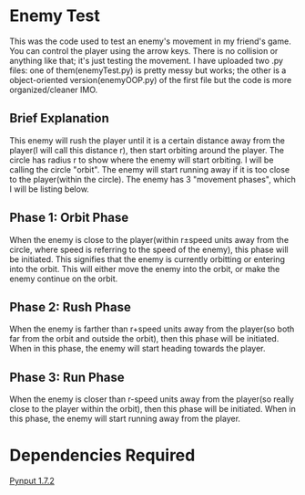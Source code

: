 # Enemy Test
This was the code used to test an enemy's movement in my friend's game. You can control the player using the arrow keys. There is no collision or anything like that; it's just testing the movement. I have uploaded two .py files: one of them(enemyTest.py) is pretty messy but works; the other is a object-oriented version(enemyOOP.py) of the first file but the code is more organized/cleaner IMO.
## Brief Explanation
This enemy will rush the player until it is a certain distance away from the player(I will call this distance r), then start orbiting around the player. The circle has radius r to show where the enemy will start orbiting. I will be calling the circle "orbit". The enemy will start running away if it is too close to the player(within the circle).
The enemy has 3 "movement phases", which I will be listing below.
## Phase 1: Orbit Phase
When the enemy is close to the player(within r±speed units away from the circle, where speed is referring to the speed of the enemy), this phase will be initiated. This signifies that the enemy is currently orbitting or entering into the orbit. This will either move the enemy into the orbit, or make the enemy continue on the orbit. 
## Phase 2: Rush Phase
When the enemy is farther than r+speed units away from the player(so both far from the orbit and outside the orbit), then this phase will be initiated. When in this phase, the enemy will start heading towards the player. 
## Phase 3: Run Phase
When the enemy is closer than r-speed units away from the player(so really close to the player within the orbit), then this phase will be initiated. When in this phase, the enemy will start running away from the player. 
# Dependencies Required
[Pynput 1.7.2](https://pynput.readthedocs.io/en/latest/)
